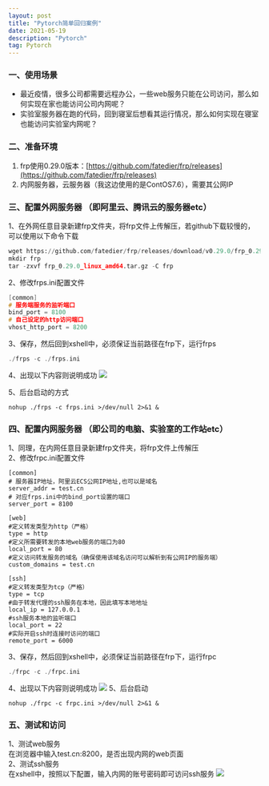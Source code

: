 ```yaml
---
layout: post
title: "Pytorch简单回归案例"
date: 2021-05-19 
description: "Pytorch"
tag: Pytorch
---
```

### 一、使用场景

 - 最近疫情，很多公司都需要远程办公，一些web服务只能在公司访问，那么如何实现在家也能访问公司内网呢？
 - 实验室服务器在跑的代码，回到寝室后想看其运行情况，那么如何实现在寝室也能访问实验室内网呢？

### 二、准备环境

 1. frp使用0.29.0版本：[https://github.com/fatedier/frp/releases](https://github.com/fatedier/frp/releases)  
 2. 内网服务器，云服务器（我这边使用的是ContOS7.6），需要其公网IP

### 三、配置外网服务器 （即阿里云、腾讯云的服务器etc）
1、在外网任意目录新建frp文件夹，将frp文件上传解压，若github下载较慢的，可以使用以下命令下载
```python
wget https://github.com/fatedier/frp/releases/download/v0.29.0/frp_0.29.0_linux_amd64.tar.gz
mkdir frp
tar -zxvf frp_0.29.0_linux_amd64.tar.gz -C frp
```
2、修改frps.ini配置文件
```cpp
[common]
# 服务端服务的监听端口
bind_port = 8100
# 自己设定的http访问端口
vhost_http_port = 8200
```
3、保存，然后回到xshell中，必须保证当前路径在frp下，运行frps
```cpp
./frps -c ./frps.ini
```

4、出现以下内容则说明成功
![](/images/posts/frp/1.jpg)

5、后台启动的方式

    nohup ./frps -c frps.ini >/dev/null 2>&1 &

### 四、配置内网服务器 （即公司的电脑、实验室的工作站etc）

1、同理，在内网任意目录新建frp文件夹，将frp文件上传解压  
2、修改frpc.ini配置文件

    [common]
    # 服务器IP地址，阿里云ECS公网IP地址,也可以是域名
    server_addr = test.cn
    # 对应frps.ini中的bind_port设置的端口
    server_port = 8100
    
    [web]                  
    #定义转发类型为http（严格）
    type = http 
    #定义所需要转发的本地web服务的端口为80
    local_port = 80       
    #定义访问转发服务的域名（确保使用该域名访问可以解析到有公网IP的服务端）
    custom_domains = test.cn
    
    [ssh]                   
    #定义转发类型为tcp（严格）
    type = tcp              
    #由于转发代理的ssh服务在本地，因此填写本地地址
    local_ip = 127.0.0.1    
    #ssh服务本地的监听端口
    local_port = 22         
    #实际开启ssh时连接时访问的端口
    remote_port = 6000 

3、保存，然后回到xshell中，必须保证当前路径在frp下，运行frpc

```cpp
./frpc -c ./frpc.ini
```
4、出现以下内容则说明成功
![](/images/posts/frp/2.jpg)
5、后台启动

    nohup ./frpc -c frpc.ini >/dev/null 2>&1 &

### 五、测试和访问

1、测试web服务  
在浏览器中输入test.cn:8200，是否出现内网的web页面  
2、测试ssh服务  
在xshell中，按照以下配置，输入内网的账号密码即可访问ssh服务
![](/images/posts/frp/3.jpg)

